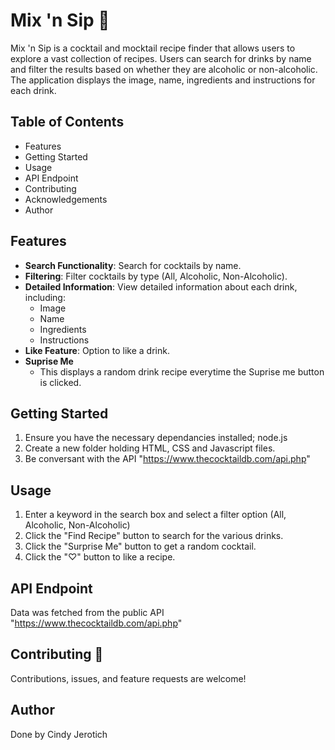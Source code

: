 # Mix 'n Sip 🍹

Mix 'n Sip is a cocktail and mocktail recipe finder that allows users to explore a vast collection of recipes. Users can search for drinks by name and filter the results based on whether they are alcoholic or non-alcoholic. The application displays the image, name, ingredients and instructions for each drink.

## Table of Contents
- Features
- Getting Started
- Usage
- API Endpoint
- Contributing
- Acknowledgements
- Author

## Features 
- **Search Functionality**: Search for cocktails by name.
- **Filtering**: Filter cocktails by type (All, Alcoholic, Non-Alcoholic).
- **Detailed Information**: View detailed information about each drink, including:
  - Image
  - Name
  - Ingredients
  - Instructions
- **Like Feature**: Option to like a drink.
- **Suprise Me**
  - This displays a random drink recipe everytime the Suprise me button is clicked.

## Getting Started
1. Ensure you have the necessary dependancies installed; node.js
2. Create a new folder holding HTML, CSS and Javascript files.
3. Be conversant with the API "https://www.thecocktaildb.com/api.php" 

## Usage 
1. Enter a keyword in the search box and select a filter option (All, Alcoholic, Non-Alcoholic)
2. Click the "Find Recipe" button to search for the various drinks.
3. Click the "Surprise Me" button to get a random cocktail.
4. Click the "♡" button to like a recipe.

## API Endpoint
Data was fetched from the public API "https://www.thecocktaildb.com/api.php"

## Contributing 🤝
Contributions, issues, and feature requests are welcome!

## Author
Done by Cindy Jerotich
